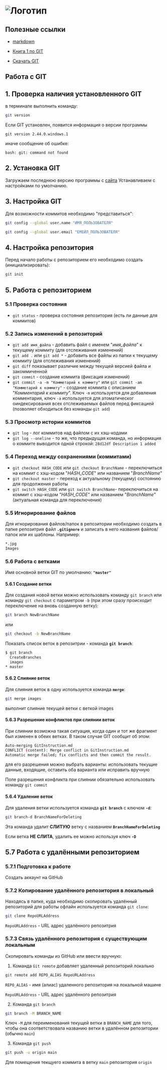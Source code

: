# ![Логотип](Images\Git-Logo-1788C.png)

## Полезные ссылки

+ [markdown](https://learn.microsoft.com/ru-ru/contribute/content/markdown-reference)

+ [Книга 1 по GIT](https://git-scm.com/book/ru/v2)
+ [Скачать GIT](https://git-scm.com/download/)

## Работа c GIT

## 1. Проверка наличия установленного GIT

в терминале выполнить команду:

```bash
git version
```

Если GIT установлен, появится информация о версии программы

`git version 2.44.0.windows.1`

иначе сообщение об ошибке:

`bash: git: command not found`

## 2. Установка GIT

Загружаем последнюю версию программы с [сайта](site=https://git-scm.com/download/)
Устанавливаем с настройками по умолчанию.

## 3. Настройка GIT

Для возможности коммитов необходимо "представиться":

```bash
git config --global user.name "ИМЯ_ПОЛЬЗОВАТЕЛЯ"
```

```bash
git config --global user.email "ЕМЕЙЛ_ПОЛЬЗОВАТЕЛЯ"
```

## 4. Настройка репозитория

Перед начало работы с репозиторием его необходимо создать (инициализировать):

```bash
git init
```

## 5. Работа с репозиторием

### 5.1 Проверка состояния

+ `git status` - проверка состояния репозитория (есть ли данные для коммитов)
  
### 5.2 Запись изменений в репозиторий

+ `git add имя_файла` - добавить файл с именем "*имя_файла*" к текущему коммиту (для отслеживания изменений)
+ `git add .` или `git add *` - добавить все файлы из папки к текущему коммиту (для отслеживания изменений)
+ `git diff` показывает различие между текущей версией файла и закоммиченной
+ `git commit` - создание коммита (фиксация изменений)
+ `git commit -a -m "Комметарий к коммиту"` или `git commit -am "Комметарий к коммиту"` - создание коммита с описанием "*Комментарий к коммиту*". Ключ `-m` используется для добавления комментария, ключ `-a` используется для атоматическог оиндексирования всех отслеживаемых файлов перед фиксацией (позволяет обходиться без команды `git add`)

### 5.3 Просмотр истории коммитов

+ `git log` - лог коммитов над файлом с их хэш-кодами
+ `git log --oneline` - то же, что предыдущая команда, но информация о коммите выводится одной строкой:
  `28d12df Description 1 added`

### 5.4 Переход между сохранениями (коммитами)

+ `git checkout HASH_CODE` или `git checkout BranchName` - переключиться на коммит с хэш-кодом "*HASH_CODE*" или названием "*BranchName*"
+ `git checkout master` - переход к актуальному (текущему) состоянию для продолжения работы
+ `git switch HASH_CODE` или `git switch BranchName`- переключиться на коммит с хэш-кодом "*HASH_CODE*" или названием "*BranchName*" (актуальная команда для переключения)

### 5.5 Игнорирование файлов

Для игнорирования файлов/папок в репозитории необходимо создать в папке репозитрия файл **`.gitignore`** и записать в него названия файлов/папок или их шаблоны. Например:

```bash
*.jpg
Images
```

### 5.6 Работа с ветками

Имя основной ветки GIT по умолчанию: **`"master"`**

#### 5.6.1 Создание ветки

Для создания новой ветки можно использовать команду `git branch` или команду `git checkout` с параметром `-b` (при этом сразу происходит переключение на вновь созданную ветку):

```bash
git branch NewBranchName
```

или

```bash
git checkout -b NewBranchName
```

Показать список веток в репозитрии - команда **`git branch`**:

```bash
$ git branch
  CreateBranches
  images
* master
```

#### 5.6.2 Слияние веток

Для слияния веток в одну используется команда **`merge`**:

```bash
git merge images
```

выполнит слияние текущей ветки с веткой images

#### 5.6.3 Разрешение конфликтов при слиянии веток

При слиянии возможна такая ситуация, когда один и тот же фрагмент был изменен в обеих ветках. В таком случае GIT сообщит об этом:

```bash
Auto-merging GitInstruction.md
CONFLICT (content): Merge conflict in GitInstruction.md
Automatic merge failed; fix conflicts and then commit the result.
```

для его разрешения можно выбрать варианты: использовать текущие данные, входящие, оставить оба варианта или исправить вручную

Поле разрешения конфликта при слиянии обязательно использовать команду `git commit`

#### 5.6.4 Удаление веток

Для удаления ветки используется команда **`git branch`** c ключом **`-d`**:

```bash
git branch-d BranchNameForDeleting
```

Эта команда удалит **СЛИТУЮ** ветку с названием **`BranchNameForDeleting`**

Если ветка **НЕ СЛИТА**, удалить ее можно используя ключ **`-D`**

## 5.7 Работа с удалёнными репозиторием

### 5.7.1 Подготовка к работе

Создать аккаунт на GitHub

### 5.7.2 Копирование удалённого репозитория в локальный

Находясь в папке, куда необходимо скопировать удалённый репозиторий для работы офлайн используется команда `git clone`:

```bash
git clone RepoURLAddress
```

`RepoURLAddress` - URL адрес удалённого репозитрия

### 5.7.3 Связь удалённого репозитория с существующим локальным

Скопировать команды из GitHub или ввести вручную:

1. Команда `Git remote` добавляет удаленный репозиторий локально

```bash
git remote add REPO_ALIAS RepoURLAddress
```

`REPO_ALIAS` - имя (алиас) удаленного репозитория на локальной машине

`RepoURLAddress` - URL адрес удалённого репозитрия

2. Команда `git branch`

```bash
git branch -M BRANCH_NAME
```

Ключ `-M` для переименования текущей ветки в `BRANCH_NAME` для того, чтобы она соответствовала названию ветки в удалённом репозитории (обычно `main`)

3. Команда `git push`

```bash
git push -u origin main
```

Для помещения текщуего коммита в ветку `main` репозитория `origin`
